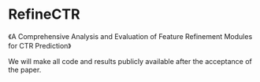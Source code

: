 # RefineCTR
《A Comprehensive Analysis and Evaluation of Feature Refinement Modules for CTR Prediction》

We will make all code and results publicly available after the acceptance of the paper.



